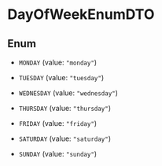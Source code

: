 

# DayOfWeekEnumDTO

## Enum


* `MONDAY` (value: `"monday"`)

* `TUESDAY` (value: `"tuesday"`)

* `WEDNESDAY` (value: `"wednesday"`)

* `THURSDAY` (value: `"thursday"`)

* `FRIDAY` (value: `"friday"`)

* `SATURDAY` (value: `"saturday"`)

* `SUNDAY` (value: `"sunday"`)



